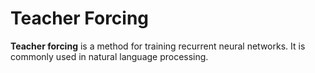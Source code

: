 # Teacher Forcing

**Teacher forcing** is a method for training recurrent neural networks. It is
commonly used in natural language processing.
